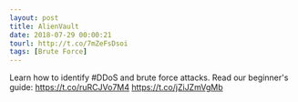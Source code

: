 ```yaml
---
layout: post
title: AlienVault
date: 2018-07-29 00:00:21
tourl: http://t.co/7mZeFsDsoi
tags: [Brute Force]
---
```

Learn how to identify #DDoS and brute force attacks. Read our beginner's guide: https://t.co/ruRCJVo7M4 https://t.co/jZiJZmVgMb